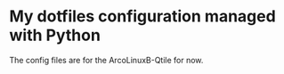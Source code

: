 # My dotfiles configuration managed with Python
The config files are for the ArcoLinuxB-Qtile for now.


